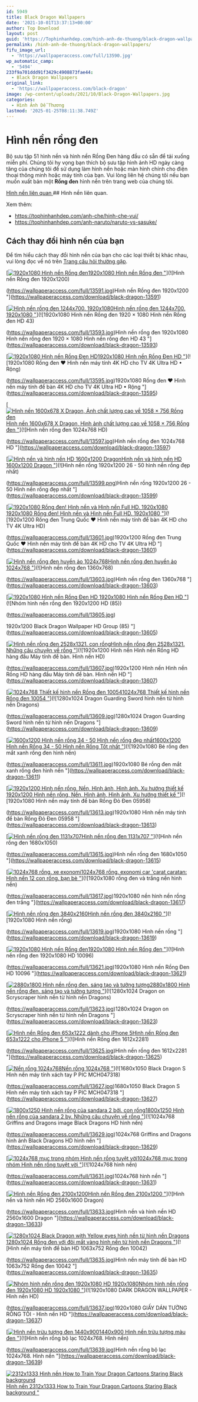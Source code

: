 ```yaml
---
id: 5949
title: Black Dragon Wallpapers
date: '2021-10-01T13:37:13+00:00'
author: Top Download
layout: post
guid: 'https://Tophinhanhdep.com/hinh-anh-de-thuong/black-dragon-wallpapers/'
permalink: /hinh-anh-de-thuong/black-dragon-wallpapers/
fifu_image_url:
  - 'https://wallpaperaccess.com/full/13590.jpg'
wp_automatic_camp:
  - '5494'
233f9a701ddd91f3429c4908873fae44:
  - Black Dragon Wallpapers
original_link:
  - 'https://wallpaperaccess.com/black-dragon'
image: /wp-content/uploads/2021/10/Black-Dragon-Wallpapers.jpg
categories:
  - Hình Ảnh Dễ Thương
lastmod: '2025-01-25T08:11:38.749Z'
---
```

# Hình nền rồng đen

Bộ sưu tập 51 hình nền và hình nền Rồng Đen hàng đầu có sẵn để tải xuống miễn phí. Chúng tôi hy vọng bạn thích bộ sưu tập hình ảnh HD ngày càng tăng của chúng tôi để sử dụng làm hình nền hoặc màn hình chính cho điện thoại thông minh hoặc máy tính của bạn. Vui lòng liên hệ chúng tôi nếu bạn muốn xuất bản một **Rồng đen** hình nền trên trang web của chúng tôi.

[Hình nền liên quan ](#related) ## Hình nền liên quan.

   
 Xem thêm:

   
- <https://tophinhanhdep.com/anh-che/hinh-che-vui/>
- <https://tophinhanhdep.com/anh-naruto/naruto-vs-sasuke/>

## Cách thay đổi hình nền của bạn

Để tìm hiểu cách thay đổi hình nền của bạn cho các loại thiết bị khác nhau, vui lòng đọc về nó trên [Trang câu hỏi thường gặp](https://tophinhanhdep.com/faq/).

  
[[![1920x1080 Hình nền Rồng đen](https://wallpaperaccess.com/full/13590.jpg)1920x1080 Hình nền Rồng đen "](https://wallpaperaccess.com/download/black-dragon-13590)](![Hình nền Rồng đen 1920x1200)

(https://wallpaperaccess.com/full/13591.jpg)Hình nền Rồng đen 1920x1200 "](https://wallpaperaccess.com/download/black-dragon-13591)

[[![Hình nền rồng đen 1244x700.  1920x1080](https://wallpaperaccess.com/full/13592.jpg)Hình nền rồng đen 1244x700. 1920x1080 "](https://wallpaperaccess.com/download/black-dragon-13592)](![1920x1080 Hình nền Rồng đen 1920 × 1080 Hình nền Rồng đen HD 43)

(https://wallpaperaccess.com/full/13593.jpg)Hình nền rồng đen 1920x1080 Hình nền rồng đen 1920 × 1080 Hình nền rồng đen HD 43 "](https://wallpaperaccess.com/download/black-dragon-13593)

[[![1920x1080 Hình nền Rồng Đen HD](https://wallpaperaccess.com/full/13594.jpg)1920x1080 Hình nền Rồng Đen HD "](https://wallpaperaccess.com/download/black-dragon-13594)](![1920x1080 Rồng đen ❤ Hình nền máy tính 4K HD cho TV 4K Ultra HD • Rộng)

(https://wallpaperaccess.com/full/13595.jpg)1920x1080 Rồng đen ❤ Hình nền máy tính để bàn 4K HD cho TV 4K Ultra HD • Rộng "](https://wallpaperaccess.com/download/black-dragon-13595)

[[![Hình nền 1600x678 X Dragon, Ảnh chất lượng cao về 1058 × 756 Rồng đen](https://wallpaperaccess.com/full/13596.png)Hình nền 1600x678 X Dragon, Hình ảnh chất lượng cao về 1058 × 756 Rồng đen "](https://wallpaperaccess.com/download/black-dragon-13596)](![Hình nền rồng đen 1024x768 HD)

(https://wallpaperaccess.com/full/13597.jpg)Hình nền rồng đen 1024x768 HD "](https://wallpaperaccess.com/download/black-dragon-13597)

[[![Hình nền và hình nền HD 1600x1200 Dragon](https://wallpaperaccess.com/full/13598.jpg)Hình nền và hình nền HD 1600x1200 Dragon "](https://wallpaperaccess.com/download/black-dragon-13598)](![Hình nền rồng 1920x1200 26 - 50 hình nền rồng đẹp nhất)

(https://wallpaperaccess.com/full/13599.png)Hình nền rồng 1920x1200 26 - 50 Hình nền rồng đẹp nhất "](https://wallpaperaccess.com/download/black-dragon-13599)

[[![1920x1080 Rồng đen!  Hình nền và Hình nền Full HD.  1920x1080](https://wallpaperaccess.com/full/13600.jpg)1920x1080 Rồng đen! Hình nền và Hình nền Full HD. 1920x1080 "](https://wallpaperaccess.com/download/black-dragon-13600)](![1920x1200 Rồng đen Trung Quốc ❤ Hình nền máy tính để bàn 4K HD cho TV 4K Ultra HD)

(https://wallpaperaccess.com/full/13601.jpg)1920x1200 Rồng đen Trung Quốc ❤ Hình nền máy tính để bàn 4K HD cho TV 4K Ultra HD "](https://wallpaperaccess.com/download/black-dragon-13601)

[[![Hình nền rồng đen huyền ảo 1024x768](https://wallpaperaccess.com/full/13602.jpg)Hình nền rồng đen huyền ảo 1024x768 "](https://wallpaperaccess.com/download/black-dragon-13602)](![Hình nền rồng đen 1360x768)

(https://wallpaperaccess.com/full/13603.jpg)Hình nền rồng đen 1360x768 "](https://wallpaperaccess.com/download/black-dragon-13603)

[[![1920x1080 Hình nền Rồng Đen HD](https://wallpaperaccess.com/full/13604.jpg) 1920x1080 Hình nền Rồng Đen HD "](https://wallpaperaccess.com/download/black-dragon-13604)](![Nhóm hình nền rồng đen 1920x1200 HD (85))

(https://wallpaperaccess.com/full/13605.jpg)

1920x1200 Black Dragon Wallpaper HD Group (85) "](https://wallpaperaccess.com/download/black-dragon-13605)

[[![Hình nền rồng đen 2528x1321.  con rồng](https://wallpaperaccess.com/full/13606.jpg)Hình nền rồng đen 2528x1321. Những câu chuyện về rồng "](https://wallpaperaccess.com/download/black-dragon-13606)](![1920x1200 Hình nền Hình nền Rồng HD hàng đầu Máy tính để bàn.  Hình nền HD)

(https://wallpaperaccess.com/full/13607.jpg)1920x1200 Hình nền Hình nền Rồng HD hàng đầu Máy tính để bàn. Hình nền HD "](https://wallpaperaccess.com/download/black-dragon-13607)

[[![1024x768 Thiết kế hình nền Rồng đen 10054](https://wallpaperaccess.com/full/13608.jpg)1024x768 Thiết kế hình nền Rồng đen 10054 "](https://wallpaperaccess.com/download/black-dragon-13608)](![1280x1024 Dragon Guarding Sword hình nền từ hình nền Dragons)

(https://wallpaperaccess.com/full/13609.jpg)1280x1024 Dragon Guarding Sword hình nền từ hình nền Dragons "](https://wallpaperaccess.com/download/black-dragon-13609)

[[![1600x1200 Hình nền rồng 34 - 50 Hình nền rồng đẹp nhất](https://wallpaperaccess.com/full/13610.png)1600x1200 Hình nền Rồng 34 - 50 Hình nền Rồng Tốt nhất "](https://wallpaperaccess.com/download/black-dragon-13610)](![1920x1080 Bé rồng đen mắt xanh rồng đen hình nền)

(https://wallpaperaccess.com/full/13611.jpg)1920x1080 Bé rồng đen mắt xanh rồng đen hình nền "](https://wallpaperaccess.com/download/black-dragon-13611)

[[![1920x1200 Hình nền rồng, Nền, Hình ảnh, Hình ảnh.  Xu hướng thiết kế](https://wallpaperaccess.com/full/13612.jpg)1920x1200 Hình nền rồng, Nền, Hình ảnh, Hình ảnh. Xu hướng thiết kế "](https://wallpaperaccess.com/download/black-dragon-13612)](![1920x1080 Hình nền máy tính để bàn Rồng Đỏ Đen 05958)

(https://wallpaperaccess.com/full/13613.jpg)1920x1080 Hình nền máy tính để bàn Rồng Đỏ Đen 05958 "](https://wallpaperaccess.com/download/black-dragon-13613)

[[![Hình nền rồng đen 1131x707](https://wallpaperaccess.com/full/13614.jpg)Hình nền rồng đen 1131x707 "](https://wallpaperaccess.com/download/black-dragon-13614)](![Hình nền rồng đen 1680x1050)

(https://wallpaperaccess.com/full/13615.jpg)Hình nền rồng đen 1680x1050 "](https://wallpaperaccess.com/download/black-dragon-13615)

[[![1024x768 rồng.  xe exonomi](https://wallpaperaccess.com/full/13616.jpg)1024x768 rồng. exonomi car 'carat caratan: Hình nền 12 con rồng. bạn bè "](https://wallpaperaccess.com/download/black-dragon-13616)](![1920x1080 rồng đen và trắng nền hình nền)

(https://wallpaperaccess.com/full/13617.jpg)1920x1080 nền hình nền rồng đen trắng "](https://wallpaperaccess.com/download/black-dragon-13617)

[[![Hình nền rồng đen 3840x2160](https://wallpaperaccess.com/full/13618.png)Hình nền rồng đen 3840x2160 "](https://wallpaperaccess.com/download/black-dragon-13618)](![1920x1080 Hình nền rồng)

(https://wallpaperaccess.com/full/13619.jpg)1920x1080 Hình nền rồng "](https://wallpaperaccess.com/download/black-dragon-13619)

[[![1920x1080 Hình nền Rồng đen](https://wallpaperaccess.com/full/13620.jpg)1920x1080 Hình nền Rồng đen "](https://wallpaperaccess.com/download/black-dragon-13620)](![Hình nền rồng đen 1920x1080 HD 10096)

(https://wallpaperaccess.com/full/13621.jpg)1920x1080 Hình nền Rồng Đen HD 10096 "](https://wallpaperaccess.com/download/black-dragon-13621)

[[![2880x1800 Hình nền rồng đen.  sáng tạo và tưởng tượng](https://wallpaperaccess.com/full/13622.jpg)2880x1800 Hình nền rồng đen. sáng tạo và tưởng tượng "](https://wallpaperaccess.com/download/black-dragon-13622)](![1280x1024 Dragon on Scryscraper hình nền từ hình nền Dragons)

(https://wallpaperaccess.com/full/13623.jpg)1280x1024 Dragon on Scryscraper hình nền từ hình nền Dragons "](https://wallpaperaccess.com/download/black-dragon-13623)

[[![Hình nền Rồng đen 653x1222 dành cho iPhone 5](https://wallpaperaccess.com/full/13624.jpg)Hình nền Rồng đen 653x1222 cho iPhone 5 "](https://wallpaperaccess.com/download/black-dragon-13624)](![Hình nền Rồng đen 1612x2281)

(https://wallpaperaccess.com/full/13625.jpg)Hình nền rồng đen 1612x2281 "](https://wallpaperaccess.com/download/black-dragon-13625)

[[![Nền rồng 1024x768](https://wallpaperaccess.com/full/13626.jpg)Nền rồng 1024x768 "](https://wallpaperaccess.com/download/black-dragon-13626)](![1680x1050 Black Dragon S Hình nền máy tính xách tay P PIC MCH047318)

(https://wallpaperaccess.com/full/13627.jpg)1680x1050 Black Dragon S Hình nền máy tính xách tay P PIC MCH047318 "](https://wallpaperaccess.com/download/black-dragon-13627)

[[![1800x1250 Hình nền rồng của sandara 2 bởi.  con rồng](https://wallpaperaccess.com/full/13628.jpg)1800x1250 Hình nền rồng của sandara 2 by. Những câu chuyện về rồng "](https://wallpaperaccess.com/download/black-dragon-13628)](![1024x768 Griffins and Dragons image Black Dragons HD hình nền)

(https://wallpaperaccess.com/full/13629.jpg)1024x768 Griffins and Dragons hình ảnh Black Dragons HD hình nền "](https://wallpaperaccess.com/download/black-dragon-13629)

[[![1024x768 mục trong nhóm Hình nền rồng tuyệt vời](https://wallpaperaccess.com/full/13630.jpg)1024x768 mục trong nhóm Hình nền rồng tuyệt vời "](https://wallpaperaccess.com/download/black-dragon-13630)](![1024x768 hình nền)

(https://wallpaperaccess.com/full/13631.jpg)1024x768 hình nền "](https://wallpaperaccess.com/download/black-dragon-13631)

[[![Hình nền Rồng đen 2100x1200](https://wallpaperaccess.com/full/13632.jpg)Hình nền Rồng đen 2100x1200 "](https://wallpaperaccess.com/download/black-dragon-13632)](![Hình nền và hình nền HD 2560x1600 Dragon)

(https://wallpaperaccess.com/full/13633.jpg)Hình nền và hình nền HD 2560x1600 Dragon "](https://wallpaperaccess.com/download/black-dragon-13633)

[[![1280x1024 Black Dragon with Yellow eyes hình nền từ hình nền Dragons](https://wallpaperaccess.com/full/13634.jpg)1280x1024 Rồng đen với đôi mắt vàng hình nền từ hình nền Dragons "](https://wallpaperaccess.com/download/black-dragon-13634)](![Hình nền máy tính để bàn HD 1063x752 Rồng đen 10042)

(https://wallpaperaccess.com/full/13635.jpg)Hình nền máy tính để bàn HD 1063x752 Rồng đen 10042 "](https://wallpaperaccess.com/download/black-dragon-13635)

[[![Nhóm hình nền rồng đen 1920x1080 HD 1920x1080](https://wallpaperaccess.com/full/13636.jpg)Nhóm hình nền rồng đen 1920x1080 HD 1920x1080 "](https://wallpaperaccess.com/download/black-dragon-13636)](![1920x1080 DARK DRAGON WALLPAPER - Hình nền HD)

(https://wallpaperaccess.com/full/13637.jpg)1920x1080 GIẤY DÁN TƯỜNG RỒNG TỐI - Hình nền HD "](https://wallpaperaccess.com/download/black-dragon-13637)

[[![Hình nền trừu tượng đen 1440x900](https://wallpaperaccess.com/full/13638.jpg)1440x900 Hình nền trừu tượng màu đen "](https://wallpaperaccess.com/download/black-dragon-13638)](![Hình nền rồng bộ lạc 1024x768.  Hình nền)

(https://wallpaperaccess.com/full/13639.jpg)Hình nền rồng bộ lạc 1024x768. Hình nền "](https://wallpaperaccess.com/download/black-dragon-13639)

[![2312x1333 Hình nền How to Train Your Dragon Cartoons Staring Black background](https://wallpaperaccess.com/full/13640.jpg)Hình nền 2312x1333 How to Train Your Dragon Cartoons Staring Black background "](https://wallpaperaccess.com/download/black-dragon-13640)
